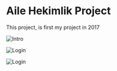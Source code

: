 # Aile Hekimlik Project

This project, is first my project in 2017

![Intro](https://raw.githubusercontent.com/uygurrmustafa/AileHekimlik/master/intro.png)

![Login](https://raw.githubusercontent.com/uygurrmustafa/AileHekimlik/master/login.png)

![Login](https://raw.githubusercontent.com/uygurrmustafa/AileHekimlik/master/homepage.png)
